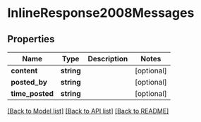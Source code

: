 # InlineResponse2008Messages

## Properties
Name | Type | Description | Notes
------------ | ------------- | ------------- | -------------
**content** | **string** |  | [optional] 
**posted_by** | **string** |  | [optional] 
**time_posted** | **string** |  | [optional] 

[[Back to Model list]](../README.md#documentation-for-models) [[Back to API list]](../README.md#documentation-for-api-endpoints) [[Back to README]](../README.md)


